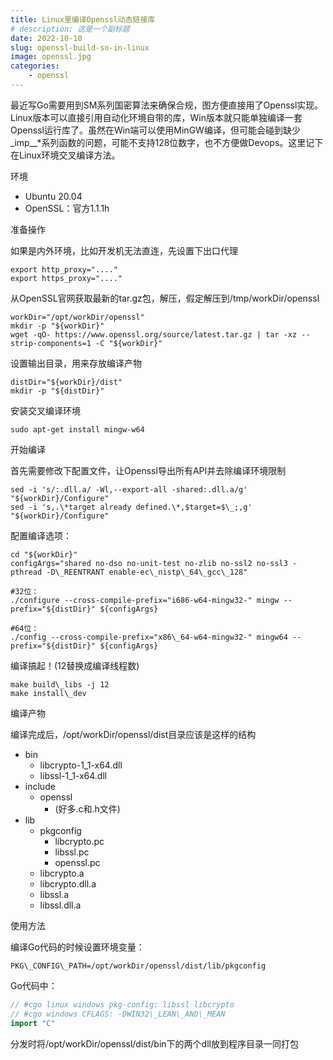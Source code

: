 ```yaml
---
title: Linux里编译Openssl动态链接库
# description: 这是一个副标题
date: 2022-10-10
slug: openssl-build-so-in-linux
image: openssl.jpg
categories:
    - openssl
---
```


最近写Go需要用到SM系列国密算法来确保合规，图方便直接用了Openssl实现。Linux版本可以直接引用自动化环境自带的库，Win版本就只能单独编译一套Openssl运行库了。虽然在Win端可以使用MinGW编译，但可能会碰到缺少\_imp\_\_\*系列函数的问题，可能不支持128位数字，也不方便做Devops。这里记下在Linux环境交叉编译方法。

环境

*   Ubuntu 20.04
*   OpenSSL：官方1.1.1h

准备操作

如果是内外环境，比如开发机无法直连，先设置下出口代理

```shell
export http_proxy="...."
export https_proxy="...."
```

从OpenSSL官网获取最新的tar.gz包，解压，假定解压到/tmp/workDir/openssl

```shell
workDir="/opt/workDir/openssl"
mkdir -p "${workDir}"
wget -qO- https://www.openssl.org/source/latest.tar.gz | tar -xz --strip-components=1 -C "${workDir}"
```

设置输出目录，用来存放编译产物

```shell
distDir="${workDir}/dist"
mkdir -p "${distDir}"
```

安装交叉编译环境

```shell
sudo apt-get install mingw-w64
```

开始编译

首先需要修改下配置文件，让Openssl导出所有API并去除编译环境限制

```shell
sed -i 's/:.dll.a/ -Wl,--export-all -shared:.dll.a/g' "${workDir}/Configure"
sed -i 's,.\*target already defined.\*,$target=$\_;,g' "${workDir}/Configure"
```

配置编译选项：

```shell
cd "${workDir}"
configArgs="shared no-dso no-unit-test no-zlib no-ssl2 no-ssl3 -pthread -D\_REENTRANT enable-ec\_nistp\_64\_gcc\_128"

#32位：
./configure --cross-compile-prefix="i686-w64-mingw32-" mingw --prefix="${distDir}" ${configArgs}

#64位：
./config --cross-compile-prefix="x86\_64-w64-mingw32-" mingw64 --prefix="${distDir}" ${configArgs}
```

编译搞起！(12替换成编译线程数)

```shell
make build\_libs -j 12
make install\_dev
```

编译产物

编译完成后，/opt/workDir/openssl/dist目录应该是这样的结构

*   bin
    *   libcrypto-1\_1-x64.dll
    *   libssl-1\_1-x64.dll
*   include
    *   openssl
        *   (好多.c和.h文件)
*   lib
    *   pkgconfig
        *   libcrypto.pc
        *   libssl.pc
        *   openssl.pc
    *   libcrypto.a
    *   libcrypto.dll.a
    *   libssl.a
    *   libssl.dll.a

使用方法

编译Go代码的时候设置环境变量：

`PKG\_CONFIG\_PATH=/opt/workDir/openssl/dist/lib/pkgconfig`

Go代码中：

```go
// #cgo linux windows pkg-config: libssl libcrypto
// #cgo windows CFLAGS: -DWIN32\_LEAN\_AND\_MEAN
import "C"

```

分发时将/opt/workDir/openssl/dist/bin下的两个dll放到程序目录一同打包